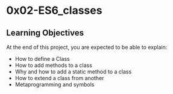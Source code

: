 # 0x02-ES6_classes
## Learning Objectives
At the end of this project, you are expected to be able to explain:

* How to define a Class
* How to add methods to a class
* Why and how to add a static method to a class
* How to extend a class from another
* Metaprogramming and symbols

